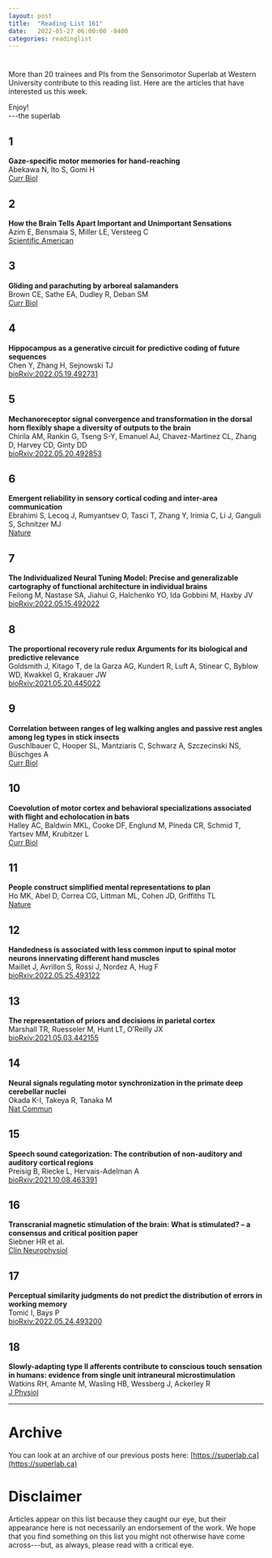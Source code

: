 ```yaml
---
layout: post
title:  "Reading List 161"
date:   2022-05-27 06:00:00 -0400
categories: readinglist
---
```


# 

More than 20 trainees and PIs from the Sensorimotor Superlab at Western University contribute to this reading list. Here are the articles that have interested us this week.

Enjoy!  
---the superlab

## 1
**Gaze-specific motor memories for hand-reaching**  
Abekawa N, Ito S, Gomi H  
[Curr Biol](https://dx.doi.org/10.1016/j.cub.2022.04.065)

## 2
**How the Brain Tells Apart Important and Unimportant Sensations**  
Azim E, Bensmaia S, Miller LE, Versteeg C  
[Scientific American](https://www.scientificamerican.com/article/how-the-brain-tells-apart-important-and-unimportant-sensations/)

## 3
**Gliding and parachuting by arboreal salamanders**  
Brown CE, Sathe EA, Dudley R, Deban SM  
[Curr Biol](https://dx.doi.org/10.1016/j.cub.2022.04.033)

## 4
**Hippocampus as a generative circuit for predictive coding of future sequences**  
Chen Y, Zhang H, Sejnowski TJ  
[bioRxiv:2022.05.19.492731](https://www.biorxiv.org/content/10.1101/2022.05.19.492731v1)

## 5
**Mechanoreceptor signal convergence and transformation in the dorsal horn flexibly shape a diversity of outputs to the brain**  
Chirila AM, Rankin G, Tseng S-Y, Emanuel AJ, Chavez-Martinez CL, Zhang D, Harvey CD, Ginty DD  
[bioRxiv:2022.05.20.492853](https://www.biorxiv.org/content/10.1101/2022.05.20.492853v1)

## 6
**Emergent reliability in sensory cortical coding and inter-area communication**  
Ebrahimi S, Lecoq J, Rumyantsev O, Tasci T, Zhang Y, Irimia C, Li J, Ganguli S, Schnitzer MJ  
[Nature](https://dx.doi.org/10.1038/s41586-022-04724-y)

## 7
**The Individualized Neural Tuning Model: Precise and generalizable cartography of functional architecture in individual brains**  
Feilong M, Nastase SA, Jiahui G, Halchenko YO, Ida Gobbini M, Haxby JV  
[bioRxiv:2022.05.15.492022](https://www.biorxiv.org/content/10.1101/2022.05.15.492022v1)

## 8
**The proportional recovery rule redux Arguments for its biological and predictive relevance**  
Goldsmith J, Kitago T, de la Garza AG, Kundert R, Luft A, Stinear C, Byblow WD, Kwakkel G, Krakauer JW  
[bioRxiv:2021.05.20.445022](https://www.biorxiv.org/content/10.1101/2021.05.20.445022v2)

## 9
**Correlation between ranges of leg walking angles and passive rest angles among leg types in stick insects**  
Guschlbauer C, Hooper SL, Mantziaris C, Schwarz A, Szczecinski NS, Büschges A  
[Curr Biol](https://dx.doi.org/10.1016/j.cub.2022.04.013)

## 10
**Coevolution of motor cortex and behavioral specializations associated with flight and echolocation in bats**  
Halley AC, Baldwin MKL, Cooke DF, Englund M, Pineda CR, Schmid T, Yartsev MM, Krubitzer L  
[Curr Biol](https://www.cell.com/article/S0960982222007333/abstract)

## 11
**People construct simplified mental representations to plan**  
Ho MK, Abel D, Correa CG, Littman ML, Cohen JD, Griffiths TL  
[Nature](https://dx.doi.org/10.1038/s41586-022-04743-9)

## 12
**Handedness is associated with less common input to spinal motor neurons innervating different hand muscles**  
Maillet J, Avrillon S, Rossi J, Nordez A, Hug F  
[bioRxiv:2022.05.25.493122](https://www.biorxiv.org/content/10.1101/2022.05.25.493122v1)

## 13
**The representation of priors and decisions in parietal cortex**  
Marshall TR, Ruesseler M, Hunt LT, O’Reilly JX  
[bioRxiv:2021.05.03.442155](https://www.biorxiv.org/content/10.1101/2021.05.03.442155v2.abstract?%3Fcollection=)

## 14
**Neural signals regulating motor synchronization in the primate deep cerebellar nuclei**  
Okada K-I, Takeya R, Tanaka M  
[Nat Commun](https://dx.doi.org/10.1038/s41467-022-30246-2)

## 15
**Speech sound categorization: The contribution of non-auditory and auditory cortical regions**  
Preisig B, Riecke L, Hervais-Adelman A  
[bioRxiv:2021.10.08.463391](https://www.biorxiv.org/content/10.1101/2021.10.08.463391v3)

## 16
**Transcranial magnetic stimulation of the brain: What is stimulated? – a consensus and critical position paper**  
Siebner HR et al.  
[Clin Neurophysiol](https://www.sciencedirect.com/science/article/pii/S1388245722002723)

## 17
**Perceptual similarity judgments do not predict the distribution of errors in working memory**  
Tomić I, Bays P  
[bioRxiv:2022.05.24.493200](https://www.biorxiv.org/content/10.1101/2022.05.24.493200v1.abstract?%3Fcollection=)

## 18
**Slowly-adapting type II afferents contribute to conscious touch sensation in humans: evidence from single unit intraneural microstimulation**  
Watkins RH, Amante M, Wasling HB, Wessberg J, Ackerley R  
[J Physiol](https://dx.doi.org/10.1113/JP282873)



---
# Archive
You can look at an archive of our previous posts here: [https://superlab.ca](https://superlab.ca)


# Disclaimer
Articles appear on this list because they caught our eye, but their appearance here is not necessarily an endorsement of the work. We hope that you find something on this list you might not otherwise have come across---but, as always, please read with a critical eye.

